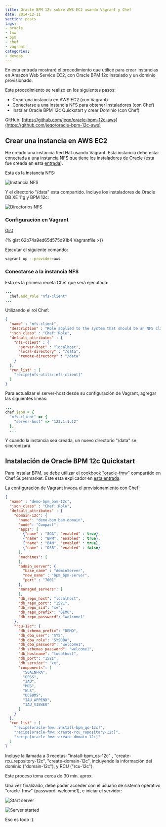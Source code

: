 ```yaml
---
title: Oracle BPM 12c sobre AWS EC2 usando Vagrant y Chef
date: 2014-12-11
section: posts
tags:
- oracle
- fmw
- bpm
- chef
- vagrant
categories: 
- devops
---
```


En esta entrada mostraré el procedimiento que utilicé para crear
instancias en Amazon Web Service EC2, con Oracle BPM 12c instalado y
un dominio provisionado.

Este procedimiento se realizo en los siguientes pasos:

- Crear una instancia en AWS EC2 (con Vagrant)
- Conectarse a una instancia NFS para obtener instaladores (con Chef)
- Instalar Oracle BPM 12c Quickstart y crear Dominio (con Chef)

GitHub: [https://github.com/jeqo/oracle-bpm-12c-aws](https://github.com/jeqo/oracle-bpm-12c-aws)

## Crear una instancia en AWS EC2 ##

He creado una instancia Red Hat usando Vagrant. Esta instancia debe estar conectada
a una instancia NFS que tiene los instaladores de Oracle (esta fue creada
  en esta [entrada](http://jeqo.github.io/blog/devops/create-nfs-instance-aws-es/)).

Esta es la instancia NFS:

![Instancia NFS](images/2014-12-11-run-bpm-12c-aws/2014-12-11_0836.png "NFS Instance")

Y el directorio "/data" esta compartido. Incluye los instaladores de Oracle DB XE 11g y BPM 12c:

![Directorios NFS](images/2014-12-11-run-bpm-12c-aws/2014-12-11_0841.png "NFS directories")

### Configuración en Vagrant ###

[Gist](https://gist.github.com/jeqo/62b74a9ed65d575d91b4)

{% gist 62b74a9ed65d575d91b4 Vagrantfile >}}

Ejecutar el siguiente comando:

```bash
vagrant up --provider=aws
```

### Conectarse a la instancia NFS ###

Esta es la primera receta Chef que será ejecutada:

```ruby
...
  chef.add_role "nfs-client"
...
```

Utilizando el rol Chef:

```json
{
  "name" : "nfs-client",
  "description" : "Role applied to the system that should be an NFS client tools.",
  "json_class" : "Chef::Role",
  "default_attributes" : {
    "nfs-client" : {
      "server-host" : "localhost",
      "local-directory" : "/data",
      "remote-directory" : "/data"
    }
  },
  "run_list" : [
    "recipe[nfs-utils::nfs-client]"
  ]
}

```

Para actualizar el server-host desde su configuración de Vagrant, agregar las
siguientes líneas:

```ruby
...
chef.json = {
  "nfs-client" => {
    "server-host" => "123.1.1.12"
  },
  ...
```

Y cuando la instancia sea creada, un nuevo directorio "/data" se sincronizará.

## Instalación de Oracle BPM 12c Quickstart ##

Para instalar BPM, se debe utilizar el [cookbook "oracle-fmw"](https://supermarket.chef.io/cookbooks/oracle-fmw)
compartido en Chef Supermarket. Este esta explicador en [esta entrada](http://jeqo.github.io/blog/devops/chef-cookbook-oracle-fmw-12c-es/).

La configuración de Vagrant invoca el provisionamiento con Chef:

```json
{
  "name" : "demo-bpm_bam-12c",
  "json_class" : "Chef::Role",
  "default_attributes" : {
    "domain-12c": {
      "name": "demo-bpm_bam-domain",
      "mode": "Compact",
      "apps": [
        {"name" : "SOA", "enabled" : true},
        {"name" : "BPM", "enabled" : true},
        {"name" : "BAM", "enabled" : true},
        {"name" : "OSB", "enabled" : false}
      ],
      "machines": [
      ],
      "admin_server": {
        "base_name" : "AdminServer",
        "new_name" : "bpm_bpm-server",
        "port" : "7001"
      },
      "managed_servers": [
      ],
      "db_repo_host": "localhost",
      "db_repo_port": "1521",
      "db_repo_sid": "xe",
      "db_repo_prefix": "DEMO",
      "db_repo_password": "welcome1"
    },
    "rcu-12c": {
      "db_schema_prefix": "DEMO",
      "db_dba_user": "SYS",
      "db_dba_role": "SYSDBA",
      "db_dba_password": "welcome1",
      "db_schemas_password": "welcome1",
      "db_hostname": "localhost",
      "db_port": "1521",
      "db_service": "xe",
      "components": [
        "SOAINFRA",
        "OPSS",
        "IAU",
        "MDS",
        "WLS",
        "UCSUMS",
        "IAU_APPEND",
        "IAU_VIEWER"
      ]
    }
  },
  "run_list" : [
    "recipe[oracle-fmw::install-bpm_qs-12c]",
    "recipe[oracle-fmw::create-rcu_repository-12c]",
    "recipe[oracle-fmw::create-domain-12c]"
  ]
}
```

Incluye la llamada a 3 recetas: "install-bpm_qs-12c" , "create-rcu_repository-12c",
"create-domain-12c", incluyendo la información del dominio ("domain-12c"), y RCU ("rcu-12c").

Este proceso toma cerca de 30 min. aprox.

Una vez finalizado, debe poder acceder con el usuario de sistema operativo "oracle-fmw" (password: welcome1), e iniciar el servidor:

![Start server](images/2014-12-11-run-bpm-12c-aws/2014-12-11_0930.png "Stating WebLogic Server")

![Server started](raw/gh-pages/images/2014-12-11-run-bpm-12c-aws/2014-12-11_0931.png "WebLogic Server with BPM started")

Eso es todo :).
